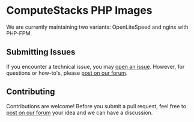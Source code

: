 # ComputeStacks PHP Images

We are currently maintaining two variants: OpenLiteSpeed and nginx with PHP-FPM. 

## Submitting Issues

If you encounter a technical issue, you may [open an issue](https://github.com/ComputeStacks/cs-docker-php/issues). However, for questions or how-to's, please [post on our forum](https://forum.computestacks.com).


## Contributing

Contributions are welcome! Before you submit a pull request, feel free to [post on our forum](https://forum.computestacks.com) your idea and we can have a discussion.

